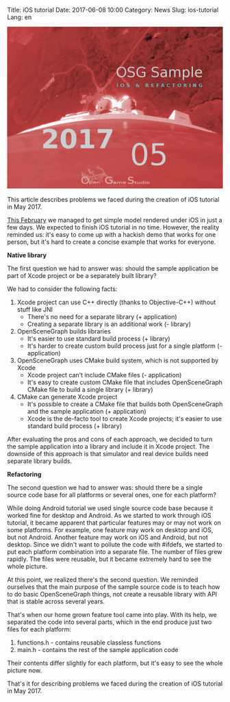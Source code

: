 Title: iOS tutorial
Date: 2017-06-08 10:00
Category: News
Slug: ios-tutorial
Lang: en

![Earth and a rocket](../../images/2017-06-08-ios-refactoring.png)

This article describes problems we faced during the creation of iOS tutorial in May 2017.
 
[This February](https://twitter.com/OpenGameStudio/status/826816343433498627) we managed to get simple model rendered under iOS in just a few days. We expected to finish iOS tutorial in no time. However, the reality reminded us: it's easy to come up with a hackish demo that works for one person, but it's hard to create a concise example that works for everyone.

**Native library**

The first question we had to answer was: should the sample application be part of Xcode project or be a separately built library?
 
We had to consider the following facts:

1. Xcode project can use C++ directly (thanks to Objective-C++) without stuff like JNI
    * There's no need for a separate library (+ application)
    * Creating a separate library is an additional work (- library)
1. OpenSceneGraph builds libraries
    * It's easier to use standard build process (+ library)
    * It's harder to create custom build process just for a single platform (- application)
1. OpenSceneGraph uses CMake build system, which is not supported by Xcode
    * Xcode project can't include CMake files (- application)
    * It's easy to create custom CMake file that includes OpenSceneGraph CMake file to build a single library (+ library)
1. CMake can generate Xcode project
    * It's possible to create a CMake file that builds both OpenSceneGraph and the sample application (+ application)
    * Xcode is the de-facto tool to create Xcode projects; it's easier to use standard build process (+ library)
 
After evaluating the pros and cons of each approach, we decided to turn the sample application into a library and include it in Xcode project. The downside of this approach is that simulator and real device builds need separate library builds.

**Refactoring**

The second question we had to answer was: should there be a single source code base for all platforms or several ones, one for each platform?
 
While doing Android tutorial we used single source code base because it worked fine for desktop and Android. As we started to work through iOS tutorial, it became apparent that particular features may or may not work on some platforms. For example, one feature may work on desktop and iOS, but not Android. Another feature may work on iOS and Android, but not desktop. Since we didn't want to pollute the code with #ifdefs, we started to put each platform combination into a separate file. The number of files grew rapidly. The files were reusable, but it became extremely hard to see the whole picture.
 
At this point, we realized there's the second question. We reminded ourselves that the main purpose of the sample source code is to teach how to do basic OpenSceneGraph things, not create a reusable library with API that is stable across several years.
 
That's when our home grown feature tool came into play. With its help, we separated the code into several parts, which in the end produce just two files for each platform:

1. functions.h - contains reusable classless functions
1. main.h - contains the rest of the sample application code
 
Their contents differ slightly for each platform, but it's easy to see the whole picture now.
 
That's it for describing problems we faced during the creation of iOS tutorial in May 2017.

